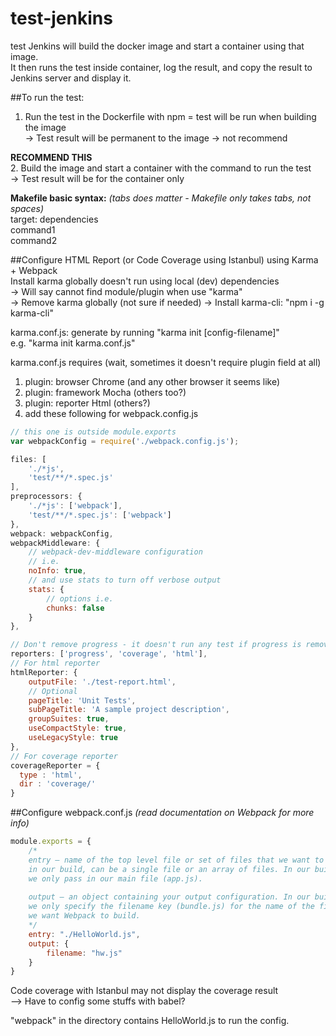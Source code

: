 # test-jenkins
  test
Jenkins will build the docker image and start a container using that image.  
It then runs the test inside container, log the result, and copy the result to Jenkins server and display it.  
  
##To run the test:  
1. Run the test in the Dockerfile with npm = test will be run when building the image  
	-> Test result will be permanent to the image -> not recommend    
    
**RECOMMEND THIS**  
2. Build the image and start a container with the command to run the test  
	-> Test result will be for the container only  

**Makefile basic syntax:** *(tabs does matter - Makefile only takes tabs, not spaces)*  
target: dependencies  
	command1  
    command2  

##Configure HTML Report (or Code Coverage using Istanbul) using Karma + Webpack  
Install karma globally doesn't run using local (dev) dependencies  
-> Will say cannot find module/plugin when use "karma"  
-> Remove karma globally (not sure if needed)
-> Install karma-cli: "npm i -g karma-cli"
  
karma.conf.js: generate by running "karma init [config-filename]"  
e.g. "karma init karma.conf.js"  
  
karma.conf.js requires (wait, sometimes it doesn't require plugin field at all)  
1. plugin: browser Chrome (and any other browser it seems like)  
2. plugin: framework Mocha (others too?)  
3. plugin: reporter Html (others?)
4. add these following for webpack.config.js  

```javascript
// this one is outside module.exports
var webpackConfig = require('./webpack.config.js');

files: [
	'./*js',
	'test/**/*.spec.js'
],
preprocessors: {
	'./*js': ['webpack'],
	'test/**/*.spec.js': ['webpack']
},
webpack: webpackConfig,
webpackMiddleware: {
    // webpack-dev-middleware configuration
    // i.e.
    noInfo: true,
    // and use stats to turn off verbose output
    stats: {
        // options i.e. 
        chunks: false
    }
},

// Don't remove progress - it doesn't run any test if progress is removed
reporters: ['progress', 'coverage', 'html'],
// For html reporter
htmlReporter: {
	outputFile: './test-report.html',
	// Optional 
	pageTitle: 'Unit Tests',
    subPageTitle: 'A sample project description',
    groupSuites: true,
    useCompactStyle: true,
    useLegacyStyle: true
},
// For coverage reporter
coverageReporter = {
  type : 'html',
  dir : 'coverage/'
}
```  
  
##Configure webpack.conf.js *(read documentation on Webpack for more info)*  
```javascript
module.exports = {
	/* 
	entry — name of the top level file or set of files that we want to include  
	in our build, can be a single file or an array of files. In our build,  
	we only pass in our main file (app.js).  
  
	output — an object containing your output configuration. In our build, 
	we only specify the filename key (bundle.js) for the name of the file  
	we want Webpack to build.  
	*/
	entry: "./HelloWorld.js",
	output: {
		filename: "hw.js"
  	}
}
``` 
  
Code coverage with Istanbul may not display the coverage result  
--> Have to config some stuffs with babel?  
  
"webpack" in the directory contains HelloWorld.js to run the config.  
